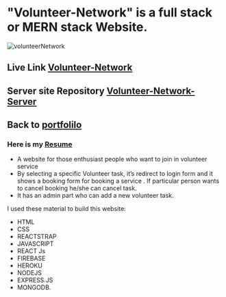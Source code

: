 # **"Volunteer-Network" is a full stack or MERN stack Website.**
![volunteerNetwork](https://i.ibb.co/GpfCLfC/voluteer.png)

## Live Link [Volunteer-Network](https://volunteer-network-portal.web.app)

## Server site Repository [Volunteer-Network-Server](https://github.com/Azim-Ahmed/volunteer-network-server)
## Back to [portfolilo](https://azimuahamed.netlify.app)
### Here is my [Resume](https://drive.google.com/file/d/1WuszKFXySEJi6lGh8qqpXo9rmpPcRwRi/view?usp=sharing)

- A website for those enthusiast people who want to join in volunteer service  
- By selecting a specific Volunteer task,  it’s redirect to login form and  it shows a booking form for booking  a service . If particular person wants to cancel booking he/she can cancel task.
- It has an admin part who can add a new volunteer task.

I used these material to build this website: 
- HTML
- CSS
- REACTSTRAP 
- JAVASCRIPT 
- REACT Js
- FIREBASE 
- HEROKU 
- NODEJS 
- EXPRESS.JS 
- MONGODB.
